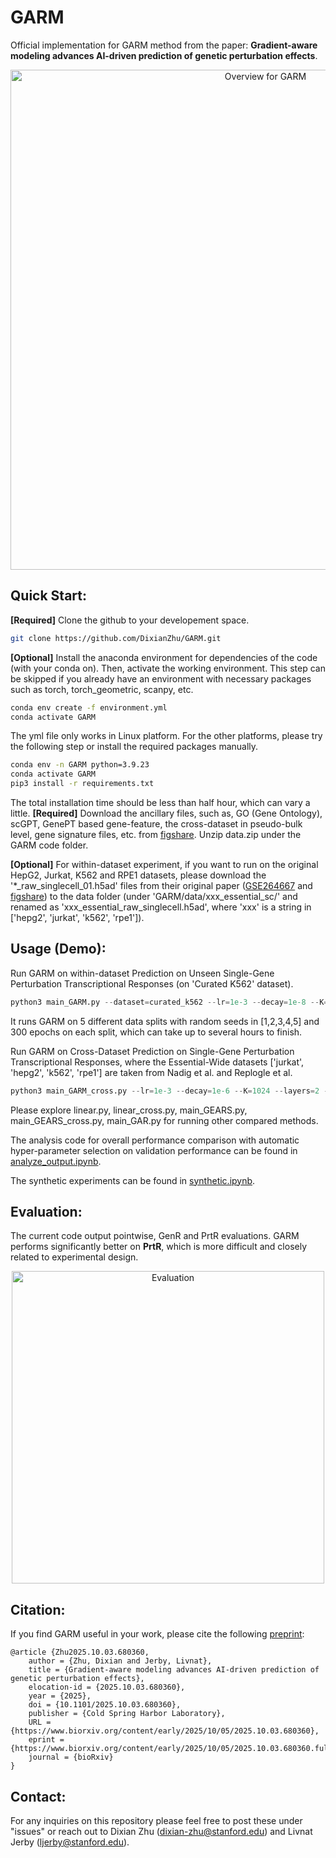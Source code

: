 # GARM
Official implementation for GARM method from the paper: **Gradient-aware modeling advances AI-driven prediction of genetic perturbation effects**.

<p align="center">
  <img src="figures/Fig2-GARM.jpg" width="800" title="Overview for GARM">
</p>

## Quick Start:
**[Required]** Clone the github to your developement space.
```bash
git clone https://github.com/DixianZhu/GARM.git
```
**[Optional]** Install the anaconda environment for dependencies of the code (with your conda on). Then, activate the working environment. This step can be skipped if you already have an environment with necessary packages such as torch, torch_geometric, scanpy, etc. 
```bash
conda env create -f environment.yml
conda activate GARM
```
The yml file only works in Linux platform. For the other platforms, please try the following step or install the required packages manually.
```bash
conda env -n GARM python=3.9.23
conda activate GARM
pip3 install -r requirements.txt 
```
The total installation time should be less than half hour, which can vary a little. 
**[Required]** Download the ancillary files, such as, GO (Gene Ontology), scGPT, GenePT based gene-feature, the cross-dataset in pseudo-bulk level, gene signature files, etc. from [figshare](https://doi.org/10.6084/m9.figshare.29947694.v3). Unzip data.zip under the GARM code folder.

**[Optional]** For within-dataset experiment, if you want to run on the original HepG2, Jurkat, K562 and RPE1 datasets, please download the '*_raw_singlecell_01.h5ad' files from their original paper ([GSE264667](https://www.ncbi.nlm.nih.gov/geo/query/acc.cgi?acc=GSE264667) and [figshare](https://doi.org/10.25452/figshare.plus.20029387.v1)) to the data folder (under 'GARM/data/xxx_essential_sc/' and renamed as 'xxx_essential_raw_singlecell.h5ad', where 'xxx' is a string in ['hepg2', 'jurkat', 'k562', 'rpe1']).

## Usage (Demo):
Run GARM on within-dataset Prediction on Unseen Single-Gene Perturbation Transcriptional Responses (on 'Curated K562' dataset).
```python
python3 main_GARM.py --dataset=curated_k562 --lr=1e-3 --decay=1e-8 --K=1024 --layers=2 --batch_size=16 
```
It runs GARM on 5 different data splits with random seeds in [1,2,3,4,5] and 300 epochs on each split, which can take up to several hours to finish. 

Run GARM on Cross-Dataset Prediction on Single-Gene Perturbation Transcriptional Responses, where the Essential-Wide datasets ['jurkat', 'hepg2', 'k562', 'rpe1'] are taken from Nadig et al. and Replogle et al.
```python
python3 main_GARM_cross.py --lr=1e-3 --decay=1e-6 --K=1024 --layers=2 --batch_size=16 
```

Please explore linear.py, linear_cross.py, main_GEARS.py, main_GEARS_cross.py, main_GAR.py for running other compared methods.

The analysis code for overall performance comparison with automatic hyper-parameter selection on validation performance can be found in [analyze_output.ipynb](https://github.com/DixianZhu/GARM/blob/master/analyze_output.ipynb).

The synthetic experiments can be found in [synthetic.ipynb](https://github.com/DixianZhu/GARM/blob/master/synthetic.ipynb).

## Evaluation:
The current code output pointwise, GenR and PrtR evaluations. GARM performs significantly better on **PrtR**, which is more difficult and closely related to experimental design.

<p align="center">
  <img src="figures/eval_example.jpeg" width="500" title="Evaluation">
</p>

## Citation:
If you find GARM useful in your work, please cite the following [preprint](https://www.biorxiv.org/content/early/2025/10/05/2025.10.03.680360):
```
@article {Zhu2025.10.03.680360,
	author = {Zhu, Dixian and Jerby, Livnat},
	title = {Gradient-aware modeling advances AI-driven prediction of genetic perturbation effects},
	elocation-id = {2025.10.03.680360},
	year = {2025},
	doi = {10.1101/2025.10.03.680360},
	publisher = {Cold Spring Harbor Laboratory},
	URL = {https://www.biorxiv.org/content/early/2025/10/05/2025.10.03.680360},
	eprint = {https://www.biorxiv.org/content/early/2025/10/05/2025.10.03.680360.full.pdf},
	journal = {bioRxiv}
}

```

## Contact:
For any inquiries on this repository please feel free to post these under "issues" or reach out to Dixian Zhu (dixian-zhu@stanford.edu) and Livnat Jerby (ljerby@stanford.edu).
